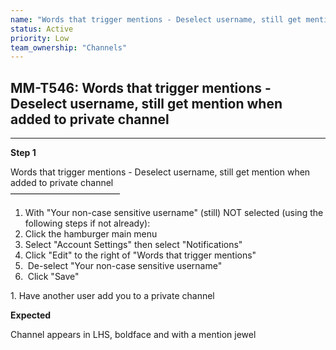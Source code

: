 ```yaml
---
name: "Words that trigger mentions - Deselect username, still get mention when added to private channel"
status: Active
priority: Low
team_ownership: "Channels"
---
```


## MM-T546: Words that trigger mentions - Deselect username, still get mention when added to private channel

---

**Step 1**

Words that trigger mentions - Deselect username, still get mention when added to private channel\
–––––––––––––––––––––––––

1. With "Your non-case sensitive username" (still) NOT selected (using the following steps if not already):
2. Click the hamburger main menu
3. Select "Account Settings" then select "Notifications"
4. Click "Edit" to the right of "Words that trigger mentions"
5.  De-select "Your non-case sensitive username"
6.  Click "Save"

1\. Have another user add you to a private channel

**Expected**

Channel appears in LHS, boldface and with a mention jewel
